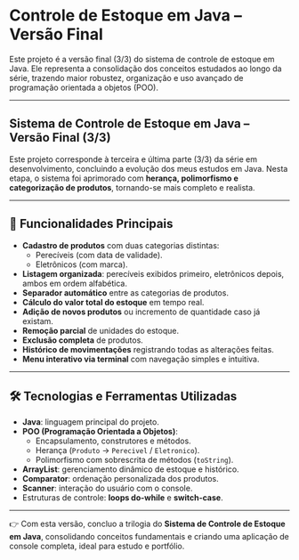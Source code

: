 # Controle de Estoque em Java – Versão Final

Este projeto é a versão final (3/3) do sistema de controle de estoque em Java. Ele representa a consolidação dos conceitos estudados ao longo da série, trazendo maior robustez, organização e uso avançado de programação orientada a objetos (POO).

---

## Sistema de Controle de Estoque em Java – Versão Final (3/3)

Este projeto corresponde à terceira e última parte (3/3) da série em desenvolvimento, concluindo a evolução dos meus estudos em Java. Nesta etapa, o sistema foi aprimorado com **herança, polimorfismo e categorização de produtos**, tornando-se mais completo e realista.

---

## 🔹 Funcionalidades Principais

- **Cadastro de produtos** com duas categorias distintas:  
  - Perecíveis (com data de validade).  
  - Eletrônicos (com marca).  
- **Listagem organizada**: perecíveis exibidos primeiro, eletrônicos depois, ambos em ordem alfabética.  
- **Separador automático** entre as categorias de produtos.  
- **Cálculo do valor total do estoque** em tempo real.  
- **Adição de novos produtos** ou incremento de quantidade caso já existam.  
- **Remoção parcial** de unidades do estoque.  
- **Exclusão completa** de produtos.  
- **Histórico de movimentações** registrando todas as alterações feitas.  
- **Menu interativo via terminal** com navegação simples e intuitiva.  

---

## 🛠 Tecnologias e Ferramentas Utilizadas

- **Java**: linguagem principal do projeto.  
- **POO (Programação Orientada a Objetos)**:  
  - Encapsulamento, construtores e métodos.  
  - Herança (`Produto` → `Perecivel` / `Eletronico`).  
  - Polimorfismo com sobrescrita de métodos (`toString`).  
- **ArrayList**: gerenciamento dinâmico de estoque e histórico.  
- **Comparator**: ordenação personalizada dos produtos.  
- **Scanner**: interação do usuário com o console.  
- Estruturas de controle: **loops do-while** e **switch-case**.  

---

👉 Com esta versão, concluo a trilogia do **Sistema de Controle de Estoque em Java**, consolidando conceitos fundamentais e criando uma aplicação de console completa, ideal para estudo e portfólio.
